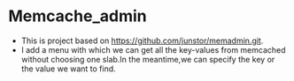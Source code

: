 # Memcache_admin
- This is project based on https://github.com/junstor/memadmin.git.
- I add a menu with which we can get all the key-values from memcached without choosing one slab.In the meantime,we can specify the key or the value we want to find.
